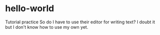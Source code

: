 # hello-world
Tutorial practice
So do I have to use their editor for writing text?  I doubt it but I don't know how to use my own yet.
